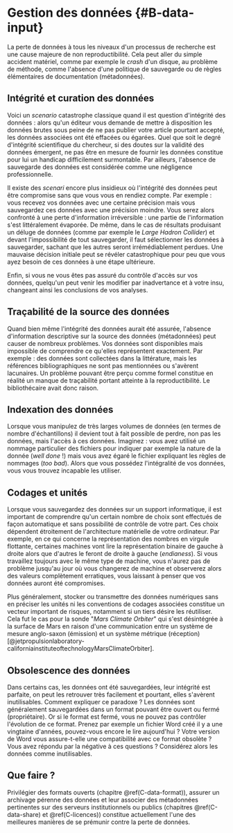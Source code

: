 # Gestion des données {#B-data-input}

La perte de données à tous les niveaux d'un processus de recherche est une
cause majeure de non reproductibilité. Cela peut aller du simple accident matériel,
comme par exemple le *crash* d'un disque, au problème de méthode, comme l'absence 
d'une politique de sauvegarde ou de règles élémentaires de documentation (métadonnées). 


## Intégrité et curation des données

Voici un *scenario* catastrophe classique quand il est question d'intégrité des données : 
alors qu'un éditeur vous demande de mettre à disposition les données brutes 
sous peine de ne pas publier votre article pourtant accepté, les données 
associées ont été effacées ou égarées. 
Quel que soit le degré d'intégrité scientifique du chercheur, si des doutes 
sur la validité des données émergent, ne pas être en mesure de fournir les 
données constitue pour lui un handicap difficilement surmontable. 
Par ailleurs, l'absence de sauvegarde des données est considérée 
comme une négligence professionnelle.

Il existe des *scenari* encore plus insidieux où l'intégrité des données
peut être compromise sans que vous vous en rendiez compte. Par exemple :
vous recevez vos données avec une certaine précision mais vous sauvegardez ces
données avec une précision moindre. Vous serez alors confronté à une perte d'information
irréversible : une partie de l'information s'est littéralement évaporée.
De même, dans le cas de résultats produisant un déluge de données (comme par
exemple le *Large Hadron Collider*) et devant l'impossibilité de tout
sauvegarder, il faut sélectionner les données à sauvegarder, sachant que
les autres seront irrémédiablement perdues. Une mauvaise décision initiale peut
se révéler catastrophique pour peu que vous ayez besoin de ces données à une étape ultérieure.

Enfin, si vous ne vous êtes pas assuré du contrôle d'accès sur vos données,
quelqu'un peut venir les modifier par inadvertance et à votre insu, changeant
ainsi les conclusions de vos analyses.

## Traçabilité de la source des données 

Quand bien même l'intégrité des données aurait été assurée, l'absence
d'information descriptive sur la source des données (métadonnées) peut causer de
nombreux problèmes. Vos données sont disponibles mais impossible de comprendre ce qu'elles
représentent exactement. Par exemple : des données sont collectées dans la
littérature, mais les références bibliographiques ne sont pas mentionnées ou s'avèrent lacunaires. 
Un problème pouvant être perçu comme formel constitue en réalité un manque de traçabilité 
portant atteinte à la reproductibilité. Le bibliothécaire avait donc raison. 

## Indexation des données

Lorsque vous manipulez de très larges volumes de données (en termes de nombre
d'échantillons) il devient tout à fait possible de perdre, non pas les données,
mais l'accès à ces données. Imaginez : vous avez utilisé un nommage particulier 
des fichiers pour indiquer par exemple la nature de la donnée (*well done* !) 
mais vous avez égaré le fichier expliquant les règles
de nommages (*too bad*). Alors que vous possédez l'intégralité de vos données, 
vous vous trouvez incapable les utiliser.

## Codages et unités

Lorsque vous sauvegardez des données sur un support informatique, il est
important de comprendre qu'un certain nombre de choix sont effectués de façon
automatique et sans possibilité de contrôle de votre part. Ces choix dépendent
étroitement de l'architecture matérielle de votre ordinateur. Par exemple,
en ce qui concerne la représentation des nombres en virgule flottante,
certaines machines vont lire la représentation binaire de gauche à droite alors
que d'autres le feront de droite à gauche (*endianess*). Si vous travaillez toujours
avec le même type de machine, vous n'aurez pas de problème jusqu'au jour où
vous changerez de machine et observerez alors des valeurs complètement
erratiques, vous laissant à penser que vos données auront été compromises.

Plus généralement, stocker ou transmettre des données numériques sans en préciser les unités
ni les conventions de codages associées constitue un vecteur important de risques,
notamment si un tiers désire les réutiliser. Cela fut le cas pour la
sonde "*Mars Climate Orbiter*" qui s'est désintégrée à la surface de Mars en
raison d'une communication entre un système de mesure anglo-saxon (émission) et
un système métrique (réception) [@jetpropulsionlaboratory-californiainstituteoftechnologyMarsClimateOrbiter].

## Obsolescence des données

Dans certains cas, les données ont été sauvegardées, leur intégrité est
parfaite, on peut les retrouver très facilement et pourtant, elles s'avèrent
inutilisables. Comment expliquer ce paradoxe ? 
Les données sont généralement sauvegardées dans un format pouvant être ouvert
ou fermé (propriétaire). 
Or si le format est fermé, vous ne pouvez pas contrôler l'évolution de ce format. 
Prenez par exemple un fichier Word créé il y a une vingtaine d'années, 
pouvez-vous encore le lire aujourd'hui ? 
Votre version de Word vous assure-t-elle une compatibilité avec ce
format obsolète ? Vous avez répondu par la négative à ces questions ? 
Considérez alors les données comme inutilisables. 


## Que faire ?

Privilégier des formats ouverts (chapitre \@ref(C-data-format)), 
assurer un archivage pérenne des données et leur associer des métadonnées 
pertinentes sur des serveurs institutionnels ou publics 
(chapitres \@ref(C-data-share) et \@ref(C-licences))
constitue actuellement l'une des meilleures manières de se prémunir 
contre la perte de données.


